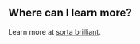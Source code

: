 ## Where can I learn more?
Learn more at [sorta brilliant](https://sortabrilliant.com/ghostwriter/).
